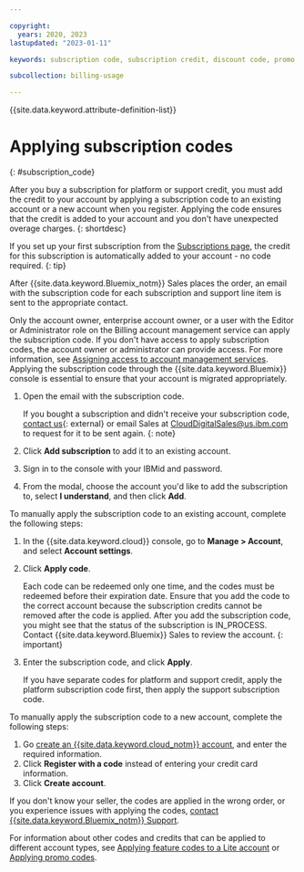 ```yaml
---

copyright:
  years: 2020, 2023
lastupdated: "2023-01-11"

keywords: subscription code, subscription credit, discount code, promo code, feature code 

subcollection: billing-usage

---
```


{{site.data.keyword.attribute-definition-list}}

# Applying subscription codes 
{: #subscription_code}

After you buy a subscription for platform or support credit, you must add the credit to your account by applying a subscription code to an existing account or a new account when you register. Applying the code ensures that the credit is added to your account and you don't have unexpected overage charges.
{: shortdesc}

If you set up your first subscription from the [Subscriptions page](/billing/subscriptions), the credit for this subscription is automatically added to your account - no code required.
{: tip}

After {{site.data.keyword.Bluemix_notm}} Sales places the order, an email with the subscription code for each subscription and support line item is sent to the appropriate contact. 

Only the account owner, enterprise account owner, or a user with the Editor or Administrator role on the Billing account management service can apply the subscription code. If you don't have access to apply subscription codes, the account owner or administrator can provide access. For more information, see [Assigning access to account management services](/docs/account?topic=account-account-services). Applying the subscription code through the {{site.data.keyword.Bluemix}} console is essential to ensure that your account is migrated appropriately. 



1. Open the email with the subscription code.

    If you bought a subscription and didn't receive your subscription code, [contact us](https://www.ibm.com/cloud?contactmodule){: external} or email Sales at CloudDigitalSales@us.ibm.com to request for it to be sent again.
    {: note}

1. Click **Add subscription** to add it to an existing account.
1. Sign in to the console with your IBMid and password.
1. From the modal, choose the account you'd like to add the subscription to, select **I understand**, and then click **Add**.

To manually apply the subscription code to an existing account, complete the following steps:

1. In the {{site.data.keyword.cloud}} console, go to **Manage > Account**, and select **Account settings**.
1. Click **Apply code**.

   Each code can be redeemed only one time, and the codes must be redeemed before their expiration date. Ensure that you add the code to the correct account because the subscription credits cannot be removed after the code is applied. After you add the subscription code, you might see that the status of the subscription is IN_PROCESS. Contact {{site.data.keyword.Bluemix}} Sales to review the account.
   {: important}

1. Enter the subscription code, and click **Apply**.

   If you have separate codes for platform and support credit, apply the platform subscription code first, then apply the support subscription code.

To manually apply the subscription code to a new account, complete the following steps:

1. Go [create an {{site.data.keyword.cloud_notm}} account](/registration), and enter the required information.
1. Click **Register with a code** instead of entering your credit card information.
1. Click **Create account**.

If you don't know your seller, the codes are applied in the wrong order, or you experience issues with applying the codes, [contact {{site.data.keyword.Bluemix_notm}} Support](/docs/get-support?topic=get-support-using-avatar).

For information about other codes and credits that can be applied to different account types, see [Applying feature codes to a Lite account](/docs/account?topic=account-codes) or [Applying promo codes](/docs/enterprise-management?topic=enterprise-management-applying-promo-codes). 
